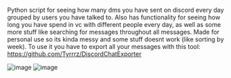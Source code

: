 Python script for seeing how many dms you have sent on discord every day grouped by users you have talked to. Also has functionality for seeing how long you have spend in vc with different people every day, as well as some more stuff like searching for messages throughout all messages. Made for personal use so its kinda messy and some stuff doesnt work (like sorting by week). To use it you have to export all your messages with this tool: https://github.com/Tyrrrz/DiscordChatExporter

![image](https://github.com/user-attachments/assets/ad163d06-3499-4085-84fa-68b32eea9e77)
![image](https://github.com/user-attachments/assets/e3a9d358-840e-432b-9c51-26fa740af785)
